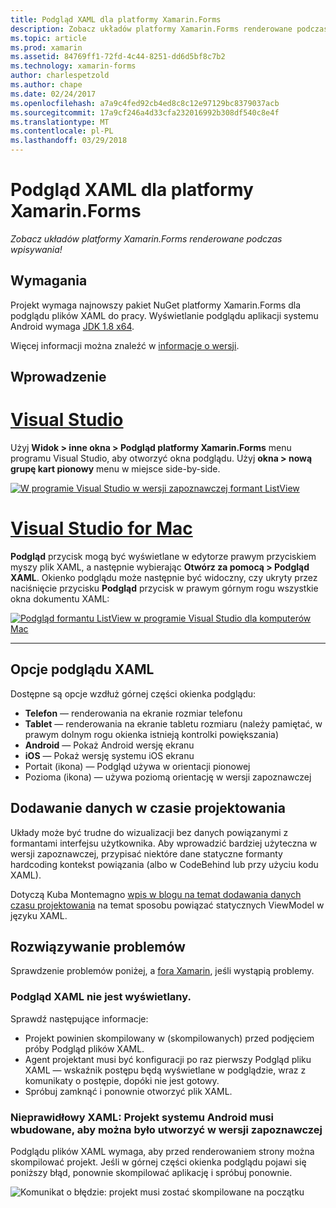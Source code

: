 ```yaml
---
title: Podgląd XAML dla platformy Xamarin.Forms
description: Zobacz układów platformy Xamarin.Forms renderowane podczas wpisywania!
ms.topic: article
ms.prod: xamarin
ms.assetid: 84769ff1-72fd-4c44-8251-dd6d5bf8c7b2
ms.technology: xamarin-forms
author: charlespetzold
ms.author: chape
ms.date: 02/24/2017
ms.openlocfilehash: a7a9c4fed92cb4ed8c8c12e97129bc8379037acb
ms.sourcegitcommit: 17a9cf246a4d33cfa232016992b308df540c8e4f
ms.translationtype: MT
ms.contentlocale: pl-PL
ms.lasthandoff: 03/29/2018
---
```

# <a name="xaml-previewer-for-xamarinforms"></a>Podgląd XAML dla platformy Xamarin.Forms

_Zobacz układów platformy Xamarin.Forms renderowane podczas wpisywania!_

## <a name="requirements"></a>Wymagania

Projekt wymaga najnowszy pakiet NuGet platformy Xamarin.Forms dla podglądu plików XAML do pracy. Wyświetlanie podglądu aplikacji systemu Android wymaga [JDK 1.8 x64](http://www.oracle.com/technetwork/java/javase/downloads/jdk8-downloads-2133151.html).

Więcej informacji można znaleźć w [informacje o wersji](https://developer.xamarin.com/releases/studio/xamarin.studio_6.2/xamarin.studio_6.2/#Xamarin_Forms_Previewer).

## <a name="getting-started"></a>Wprowadzenie

# <a name="visual-studiotabvswin"></a>[Visual Studio](#tab/vswin)

Użyj **Widok > inne okna > Podgląd platformy Xamarin.Forms** menu programu Visual Studio, aby otworzyć okna podglądu. Użyj **okna > nową grupę kart pionowy** menu w miejsce side-by-side.

[![W programie Visual Studio w wersji zapoznawczej formant ListView](xaml-previewer-images/xamlp-list-vs-sml.png "podgląd formularzy w programie Visual Studio")](xaml-previewer-images/xamlp-list-vs.png#lightbox "podgląd formularzy w programie Visual Studio")

# <a name="visual-studio-for-mactabvsmac"></a>[Visual Studio for Mac](#tab/vsmac)

**Podgląd** przycisk mogą być wyświetlane w edytorze prawym przyciskiem myszy plik XAML, a następnie wybierając **Otwórz za pomocą > Podgląd XAML**. Okienko podglądu może następnie być widoczny, czy ukryty przez naciśnięcie przycisku **Podgląd** przycisk w prawym górnym rogu wszystkie okna dokumentu XAML:

[![Podgląd formantu ListView w programie Visual Studio dla komputerów Mac](xaml-previewer-images/xamlp-list-sml.png "podgląd formularzy w programie Visual Studio for Mac")](xaml-previewer-images/xamlp-list.png#lightbox "podgląd formularzy w programie Visual Studio dla komputerów Mac")

-----

## <a name="xaml-preview-options"></a>Opcje podglądu XAML

Dostępne są opcje wzdłuż górnej części okienka podglądu:

* **Telefon** — renderowania na ekranie rozmiar telefonu
* **Tablet** — renderowania na ekranie tabletu rozmiaru (należy pamiętać, w prawym dolnym rogu okienka istnieją kontrolki powiększania)
* **Android** — Pokaż Android wersję ekranu
* **iOS** — Pokaż wersję systemu iOS ekranu
* Portait (ikona) — Podgląd używa w orientacji pionowej
* Pozioma (ikona) — używa poziomą orientację w wersji zapoznawczej

## <a name="adding-design-time-data"></a>Dodawanie danych w czasie projektowania

Układy może być trudne do wizualizacji bez danych powiązanymi z formantami interfejsu użytkownika. Aby wprowadzić bardziej użyteczna w wersji zapoznawczej, przypisać niektóre dane statyczne formanty hardcoding kontekst powiązania (albo w CodeBehind lub przy użyciu kodu XAML).

Dotyczą Kuba Montemagno [wpis w blogu na temat dodawania danych czasu projektowania](http://motzcod.es/post/143702671962/xamarinforms-xaml-previewer-design-time-data) na temat sposobu powiązać statycznych ViewModel w języku XAML.

## <a name="troubleshooting"></a>Rozwiązywanie problemów

Sprawdzenie problemów poniżej, a [fora Xamarin](https://forums.xamarin.com/categories/xamarin-forms), jeśli wystąpią problemy.

### <a name="xaml-preview-isnt-showing"></a>Podgląd XAML nie jest wyświetlany.

Sprawdź następujące informacje:

* Projekt powinien skompilowany w (skompilowanych) przed podjęciem próby Podgląd plików XAML.
* Agent projektant musi być konfiguracji po raz pierwszy Podgląd pliku XAML — wskaźnik postępu będą wyświetlane w podglądzie, wraz z komunikaty o postępie, dopóki nie jest gotowy.
* Spróbuj zamknąć i ponownie otworzyć plik XAML.

### <a name="invalid-xaml-the-android-project-needs-to-built-before-preview-can-be-created"></a>Nieprawidłowy XAML: Projekt systemu Android musi wbudowane, aby można było utworzyć w wersji zapoznawczej

Podglądu plików XAML wymaga, aby przed renderowaniem strony można skompilować projekt.
Jeśli w górnej części okienka podglądu pojawi się poniższy błąd, ponownie skompilować aplikację i spróbuj ponownie.

![Komunikat o błędzie: projekt musi zostać skompilowane na początku](xaml-previewer-images/error-not-built-sml.png "komunikat o błędzie: Skompiluj ponownie projekt")
